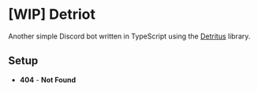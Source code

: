 # [WIP] Detriot

Another simple Discord bot written in TypeScript using the [Detritus](https://github.com/detritusjs/client) library.

## Setup

- **404** - **Not Found**